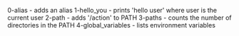 0-alias			- adds an alias
1-hello_you		- prints 'hello user' where user is the current user
2-path			- adds '/action' to PATH
3-paths			- counts the number of directories in the PATH
4-global_variables	- lists environment variables
